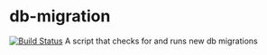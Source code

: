 # db-migration
[![Build Status](https://travis-ci.org/jackvial/db-migration.svg)](https://travis-ci.org/jackvial/db-migration)
A script that checks for and runs new db migrations
